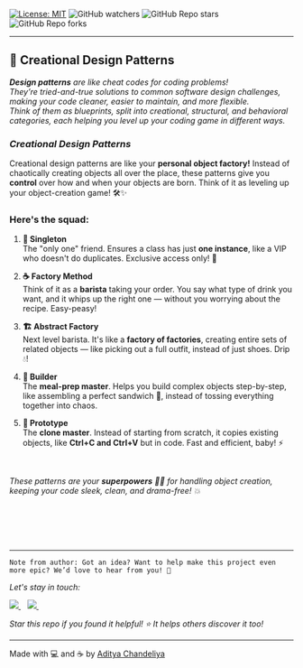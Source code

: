 [![License: MIT](https://img.shields.io/badge/License-MIT-yellow.svg)](https://opensource.org/licenses/MIT)
![GitHub watchers](https://img.shields.io/github/watchers/absolute-bonkers/design-patterns-creational)
![GitHub Repo stars](https://img.shields.io/github/stars/absolute-bonkers/design-patterns-creational)
![GitHub Repo forks](https://img.shields.io/github/forks/absolute-bonkers/design-patterns-creational)

---

## 🎨 Creational Design Patterns

****Design patterns*** are like cheat codes for coding problems! <br/>
They’re tried-and-true solutions to common software design challenges,
making your code cleaner, easier to maintain, and more flexible. <br/>
Think of them as blueprints, split into creational, structural, and behavioral categories,
each helping you level up your coding game in different ways.*

### *Creational Design Patterns*

Creational design patterns are like your **personal object factory!** Instead of chaotically creating objects all over
the place, these patterns give you **control** over how and when your objects are born. Think of it as leveling up your
object-creation game! 🛠️✨

### Here's the squad:

1. **🥇 Singleton**  
   The "only one" friend. Ensures a class has just **one instance**, like a VIP who doesn't do duplicates. Exclusive
   access only! 🔑

2. **☕ Factory Method**  
   Think of it as a **barista** taking your order. You say what type of drink you want, and it whips up the right one —
   without you worrying about the recipe. Easy-peasy!

3. **🏗️ Abstract Factory**  
   Next level barista. It's like a **factory of factories**, creating entire sets of related objects — like picking out
   a full outfit, instead of just shoes. Drip 💧!

4. **🥪 Builder**  
   The **meal-prep master**. Helps you build complex objects step-by-step, like assembling a perfect sandwich 🥪, instead
   of tossing everything together into chaos.

5. **🧬 Prototype**  
   The **clone master**. Instead of starting from scratch, it copies existing objects, like **Ctrl+C and Ctrl+V** but in
   code. Fast and efficient, baby! ⚡

<br/>

*These patterns are your **superpowers** 🦸‍♂️ for handling object creation, keeping your code sleek, clean, and
drama-free! 💥*


<br/>
<br/>
<br/>
<br/>

---
```Note from author: Got an idea? Want to help make this project even more epic? We’d love to hear from you! 🤩```

*Let's stay in touch:*

<p>
<a href="https://www.linkedin.com/in/adityachandeliya/">
    <img src="https://img.shields.io/badge/LinkedIn-0077B5?style=for-the-badge&logo=linkedin&logoColor=white" />
</a>&nbsp;&nbsp;
<a href="https://github.com/imchandeliya">
    <img src="https://img.shields.io/badge/GitHub-100000?style=for-the-badge&logo=github&logoColor=white" />
</a>&nbsp;&nbsp;
</p>

*Star this repo if you found it helpful! ⭐ It helps others discover it too!*

---

Made with 💻 and ☕ by [Aditya Chandeliya](https://github.com/imchandeliya)